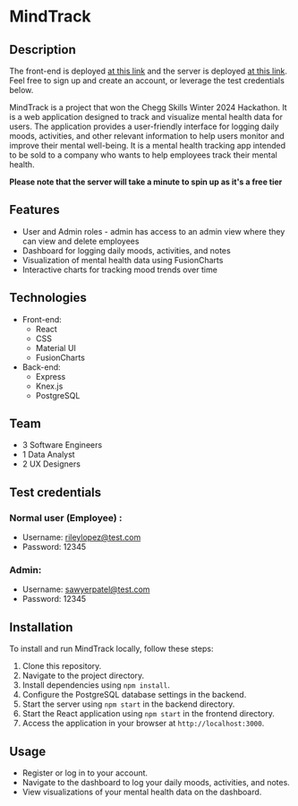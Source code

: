 # MindTrack

## Description
The front-end is deployed [at this link](https://hackatonwinter24-3wha.onrender.com) and the server is deployed [at this link](https://hackathon-backend.netlify.app/). Feel free to sign up and create an account, or leverage the test credentials below. 

MindTrack is a project that won the Chegg Skills Winter 2024 Hackathon. It is a web application designed to track and visualize mental health data for users. The application provides a user-friendly interface for logging daily moods, activities, and other relevant information to help users monitor and improve their mental well-being. It is a mental health tracking app intended to be sold to a company who wants to help employees track their mental health.

**Please note that the server will take a minute to spin up as it's a free tier**

## Features
- User and Admin roles - admin has access to an admin view where they can view and delete employees
- Dashboard for logging daily moods, activities, and notes
- Visualization of mental health data using FusionCharts
- Interactive charts for tracking mood trends over time

## Technologies
- Front-end:
  - React
  - CSS
  - Material UI
  - FusionCharts
- Back-end:
  - Express
  - Knex.js
  - PostgreSQL

## Team
- 3 Software Engineers
- 1 Data Analyst
- 2 UX Designers

## Test credentials
### Normal user (Employee) :
- Username: rileylopez@test.com
- Password: 12345

### Admin:
- Username: sawyerpatel@test.com
- Password: 12345
  
## Installation
To install and run MindTrack locally, follow these steps:
1. Clone this repository.
2. Navigate to the project directory.
3. Install dependencies using `npm install`.
4. Configure the PostgreSQL database settings in the backend.
5. Start the server using `npm start` in the backend directory.
6. Start the React application using `npm start` in the frontend directory.
7. Access the application in your browser at `http://localhost:3000`.

## Usage
- Register or log in to your account.
- Navigate to the dashboard to log your daily moods, activities, and notes.
- View visualizations of your mental health data on the dashboard.
